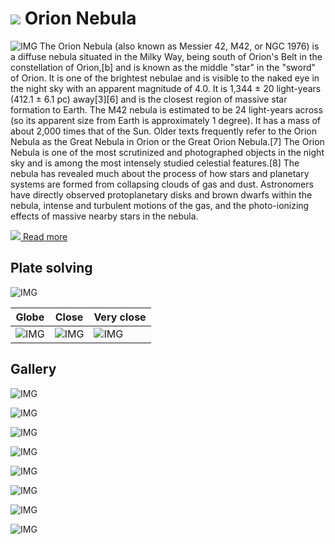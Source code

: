 # ![](..//Imaging//Common/pyl-tiny.png) Orion Nebula
![IMG](..//Imaging//HD/Orion_Nebula+00+co.jpg)
The Orion Nebula (also known as Messier 42, M42, or NGC 1976) is a diffuse nebula situated in the Milky Way, being south of Orion's Belt in the constellation of Orion,[b] and is known as the middle "star" in the "sword" of Orion. It is one of the brightest nebulae and is visible to the naked eye in the night sky with an apparent magnitude of 4.0. It is 1,344 ± 20 light-years (412.1 ± 6.1 pc) away[3][6] and is the closest region of massive star formation to Earth. The M42 nebula is estimated to be 24 light-years across (so its apparent size from Earth is approximately 1 degree). It has a mass of about 2,000 times that of the Sun. Older texts frequently refer to the Orion Nebula as the Great Nebula in Orion or the Great Orion Nebula.[7] The Orion Nebula is one of the most scrutinized and photographed objects in the night sky and is among the most intensely studied celestial features.[8] The nebula has revealed much about the process of how stars and planetary systems are formed from collapsing clouds of gas and dust. Astronomers have directly observed protoplanetary disks and brown dwarfs within the nebula, intense and turbulent motions of the gas, and the photo-ionizing effects of massive nearby stars in the nebula.

[![](..//Imaging//Common/Wikipedia.png) Read more](https://en.wikipedia.org/wiki/Orion_Nebula)
## Plate solving 


![IMG](..//Imaging//HD/Orion_Nebula_Annotated.jpg)


| Globe | Close | Very close |
| ----- | ----- | ----- |
|![IMG](..//Imaging//HD/Orion_Nebula_Globe.jpg) |![IMG](..//Imaging//HD/Orion_Nebula_Close.jpg) |![IMG](..//Imaging//HD/Orion_Nebula_Closer.jpg) |

## Gallery
![IMG](..//Imaging//HD/Orion_Nebula+00+co.jpg) 

![IMG](..//Imaging//HD/Orion_Nebula+01+co.jpg) 

![IMG](..//Imaging//HD/Orion_Nebula+04+co.jpg) 

![IMG](..//Imaging//HD/Orion_Nebula+05+co.jpg) 

![IMG](..//Imaging//HD/Orion_Nebula+06+co.jpg) 

![IMG](..//Imaging//HD/Orion_Nebula+07+co.jpg) 

![IMG](..//Imaging//HD/Orion_Nebula+08+co.jpg) 

![IMG](..//Imaging//HD/Orion_Nebula+09+co.jpg) 

